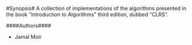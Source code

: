 #Synopsis#
A collection of implementations of the algorithms presented in the book
"Introduction to Algorithms" third edition, dubbed "CLRS".

####Authors####
- Jamal Moir
